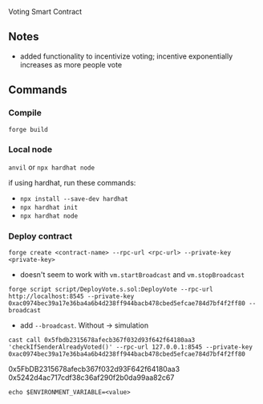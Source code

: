 Voting Smart Contract

## Notes
- added functionality to incentivize voting; incentive exponentially increases as more people vote

## Commands

### Compile
`forge build`

### Local node
`anvil` or `npx hardhat node`

if using hardhat, run these commands:
- `npx install --save-dev hardhat`
- `npx hardhat init`
- `npx hardhat node`

### Deploy contract
`forge create <contract-name> --rpc-url <rpc-url> --private-key <private-key>`
- doesn't seem to work with `vm.startBroadcast` and `vm.stopBroadcast`

`forge script script/DeployVote.s.sol:DeployVote --rpc-url http://localhost:8545 --private-key 0xac0974bec39a17e36ba4a6b4d238ff944bacb478cbed5efcae784d7bf4f2ff80 --broadcast`
- add `--broadcast`. Without -> simulation

<!-- Contract address -->
<!-- 0x5fbdb2315678afecb367f032d93f642f64180aa3 -->

`cast call 0x5fbdb2315678afecb367f032d93f642f64180aa3 'checkIfSenderAlreadyVoted()' --rpc-url 127.0.0.1:8545 --private-key 0xac0974bec39a17e36ba4a6b4d238ff944bacb478cbed5efcae784d7bf4f2ff80`

<!--
cast call 0x5FbDB2315678afecb367f032d93F642f64180aa3 'greeting()' --rpc-url 127.0.0.1:8545 --private-key 0xac0974bec39a17e36ba4a6b4d238ff944bacb478cbed5efcae784d7bf4f2ff80
-->
0x5FbDB2315678afecb367f032d93F642f64180aa3
0x5242d4ac717cdf38c36af290f2b0da99aa82c67

<!-- <token>.balanceOf(<address>) -->

`echo $ENVIRONMENT_VARIABLE=<value>`